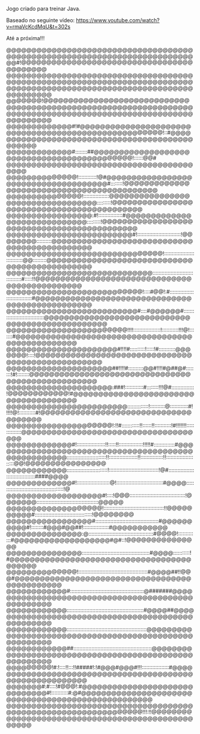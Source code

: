 Jogo criado para treinar Java.

Baseado no seguinte vídeo: https://www.youtube.com/watch?v=rmaVcKcdMqU&t=302s

Até a próxima!!! 


@@@@@@@@@@@@@@@@@@@@@@@@@@@@@@@@@@@@@@@@@@@@@@@@@@@@@@@@@@@@@@@@@@@@@@@@@@@@#!@@@@@@@@@@@@@@@@@@@@@@@@@@@@@@@@@@@@@@@@@@
@@@@@@@@@@@@@@@@@@@@@@@@@@@@@@@@@@@@@@@@@@@@@@@@@@@@@@@@@@@@@@@@@@@@@@@@@@@@@@@@@@@@@@@@@@@@@@@@@@@@@@@@@@@@@@@@@@@@@@@@
@@@@@@@!@@@@@@@@@@@@@@@@@@@@@@@@@@@@@@@@@@@@@@@@@@@@@@@@@@@@@@@@@@@@@@@@@@@@@@@@@@@@@@@@@@@@@@@@@@@@@@@@@@@@@@@@@@@@@@@@
@@@@@@@@@@@@@#!#@@@@@@@@@@@@@@@@@@@@@@@@@@@@@@@@@@@@@@@@@@@@@@@@@@@@@!::#@@@@@@@@@@@@@@@@@@@@@@@@@@@@@@@@@@@@@@@@@@@@@@@
@@@@@@@@@@@@@#::::::::##@@@@@@@@@@@@@@@@@@@@@@@@@@@@@@@@@@@@@@@@@@@@!::::::@@# @@@@@@@@@@@@@@@@@@@@@@@@@@@@@@@@@@@@@@@@@
@@@@@@@@@@@@@@!::::::::::::!@#@@@@@@@@@@@@@@@@@@@@@@@@@@@@@@@@@@@@@#::::::::!@@@@@@@@@@@@@@@@@@@@@@@@@@@@@@@@@@@@@@@@@@@
@@@@@@@@@@@@@@@!:::::::::::::::::@@@@@@@@@@@@@@@@@@@@@@@@@@@@@@@@@@:::::::::!@@@@@@@@@@@@@@@@@@@@@@@@@@@@@@@@@@@@@@@@@@@
@@@@@@@@@@@@@@@@@:#!::::::::::::::::#@@@@@@@@@@@@@@@@@@@@@@@@@@@@@:::::::::!@@@@@@@@@@@@@@@@@@@@@@@@@@@@@@@@@@@@@@@@@@@@
@@@@@@@@@@@@@@@@@@@@@@@@@#!:::::::::::::::::::::::::::::!@@@@@@@@::::::::::@@@@@@@@@@@@@@@@@@@@@@@@@@@@@@@@@@@@@@@@@@@@@
@@@@@@@@@@@@@@@@@@@@@@@@@@@@@@@!:::::::::::::::::::::::::::::::@@:::::::::@@@@@@@@@@@@@@@@@@@@@@@@@@@@@@@@@@@@@@@@@@@@@@
@@@@@@@@@@@@@@@@@@@@@@@@@@@@@:::::::::::::::::::::::::::::::::::::#:::::!!@@@@@@@@@@@@@@@@@@@@@@@@@@@@@@@@@@@@@@@@@@@@@@
@@@@@@@@@@@@@@@@@@@@@@@@@@@!::::#@@!:#:::::::::::::::::::::::::::::::::#@@@@@@@@@@@@@@@@@@@@@@@@@@@@@@@@@@@@@@@@@@@@@@@@
@@@@@@@@@@@@@@@@@@@@@@@@@@#::::#@@@@@@#::::::::::::::::::::::::::::::::@@@@@@@@@@@@@@@@@@@@@@@@@@@@@@@@@@@@@@@@@@@@@@@@@
@@@@@@@@@@@@@@@@@@@@@@@@!!!!::::::::::::::::::!:::::::::::!!!@!:::::::#@@@@@@@@@@@@@@@@@@@@@@@@@@@@@@@@@@@@@@@@@@@@@@@@@
@@@@@@@@@@@@@@@@@@@@@@#!!!!#::::::::::!:::::!#:::::::::::@@@@@@@!::::!@@@@@@@@@@@@@@@@@@@@@@@@@@@@@@@@@@@@@@@@@@@@@@@@@@
@@@@@@@@@@@@@@@@@@@@@##!!!!#::::::::::@@#!!!!#@##@#::::::::!#!::::::::@@@@@@@@@@@@@@@@@@@@@@@@@@@@@@@@@@@@@@@@@@@@@@@@@@
@@@@@@@@@@@@@@@@@@@@@:###!::::::::::::#::::::::!!!@#:::::::::::::::!@@@@@@@@@@@@!#@@@@@@@@@@@@@@@@@@@@@@@@@@@@@@@@@@@@@@
@@@@@@@@@@@@@@@@@@@@@@@@::::::::::::::!::::::::::@::::::::::::#!!!!!@!:::::::::::#!@@@@@@@@@@@@@@@@@@@@@@@@@@@@@@@@@@@@@
@@@@@@@@@@@@@@@@@@@@@!:!!#::::::::::::!!::::::!!:::::::::::!#!!!!!!!:::::::::::::::@@@@@@@@@@@@@@@@@@@@@@@@@@@@@@@@@@@@@
@@@@@@@@@@@@@#!:::::::::::::::::::!!:::::!!::::::::::::::::!!!!!#::::::::::::::#@@@@@@@@@@@@@@@@@@@@@@@@@@@@@@@@@@@@@@@@
@@@@@@@@@@@@::::::::::::::::::::::::::!!:::::::::::::::::::!!:::::::::::::::!!:::::::::::::::::::::::@@!@@@@@@@@@@@@@@@@
@@@@@@@@@@@@:::::::::::::::::::::::::::!:::::::::::::::::::::::::::::::::!@#::::::::::::::::::::::::::::::::::::####@@@@
@@@@@@@@@@@@@#!::::::::::::::::::::::@!:::::::::::::::::::::::::::::::#@@@@:::::::::::::::::::::::::::::::::::::::::::!@
@@@@@@@@@@@@@@@@@@@#!::::!@@@:::::::::::::::::::::::::::::::::::::!@@@@@@@:::::::::::::::::::::::::::::::::::::::::@@@@@
@@@@@@@@@@@@@@@@@@@!::::::::::::::::::::::::::::::::::::::::!!@@@@@@@@@@#::::::::::::::::::::::::::::::::::::::!@@@@@@@@
@@@@@@@@@@@@@@@@@#::::::::::::::::::::::::::::::::::::::::::#@@@@@@@@@@#!::::::::#@@@#@@##!:::::::::::::::::#@@@@@@@@@@@
@@@@@@@@@@@@@@@:@:::::::::::::::::::::::::::::::::::::::::::#@@@@!:::::::::::::#@@@@@@@@@@@@@@@@@@@#@#::!@@@@@@@@@@@@@@@
@@@@@@@@@@@@@@@:::::::::::::::::::::::::::::::::::::::::::::#@@@@:::::::::::!#@@@@@@@@@@@@@@@@@@@@@@@@@@@@@@@@@@@@@@@@@@
@@@@@@@@@@@@@@!::::::::::::::::::::::::::::::::::::::::::::::#@@@@##!!@@@#@@@@@@@@@@@@@@@@@@@@@@@@@@@@@@@@@@@@@@@@@@@@@@
@@@@@@@@@@@@#:::::::::::::::::::::::::::::::::::::::::::::::::@#######@@@@@@@@@@@@@@@@@@@@@@@@@@@@@@@@@@@@@@@@@@@@@@@@@@
@@@@@@@@@@@@:::::::::::::::::::::::::::::::::::::::::::::::::::#@@@@##@@@@@@@@@@@@@@@@@@@@@@@@@@@@@@@@@@@@@@@@@@@@@@@@@@
@@@@@@@@@@@@:::::::::::::::::::::::::::::::::::::::::::::::::::::@@@@@@@@@@@@@@@@@@@@@@@@@@@@@@@@@@@@@@@@@@@@@@@@@@@@@@@
@@@@@@@@@@@@##::::::::::::::::::::::::::::::::::::::::::::::::::::@@@@@@@@@@@@@@@@@@@@@@@@@@@@@@@@@@@@@@@@@@@@@@@@@@@@@@
@@@@@@@@@!#:!::::!!:::!!#####!:!#@@@#@@@#!!!::::::::::::::::::#@@@@@@@@@@@@@@@@@@@@@@@@@@@@@@@@@@@@@@@@@@@@@@@@@@@@@@@@@
@@@@@@@#:#::::!#@@@!:#@@@@@@@@@@@@@@@@@@@@@@@@@@@@@@#!:::::::::::#:@#@@@@@@@@@@@@@@@@@@@@@@@@@@@@@@@@@@@@@@@@@@@@@@@@@@@
@@@@@@@@@@@@@@@@@@@@@@@@@@@@@@@@@@@@@@@@@@@@@@@@@@@@@@@@@@@@@@@@!!!:!!@@@@@@@@@@@@@@@@@@@@@@@@@@@@@@@@@@@@@@@@@@@@@@@@@@